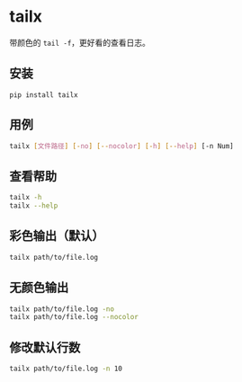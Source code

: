 # tailx

带颜色的 `tail -f`，更好看的查看日志。

## 安装

```
pip install tailx
```

## 用例

```bash
tailx [文件路径] [-no] [--nocolor] [-h] [--help] [-n Num]
```
## 查看帮助

```bash
tailx -h
tailx --help
```

## 彩色输出（默认）

```bash
tailx path/to/file.log
```

## 无颜色输出

```bash
tailx path/to/file.log -no
tailx path/to/file.log --nocolor
```

## 修改默认行数

```bash
tailx path/to/file.log -n 10
```
